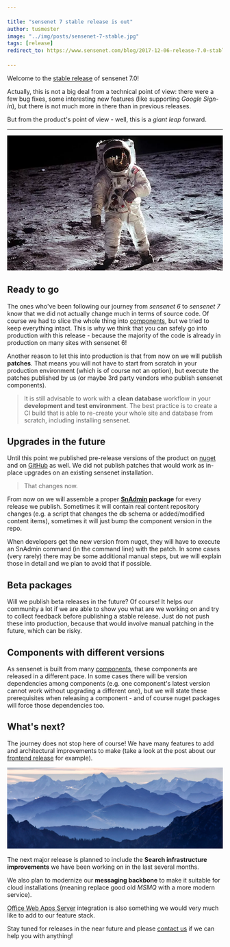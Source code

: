 ```yaml
---

title: "sensenet 7 stable release is out"
author: tusmester
image: "../img/posts/sensenet-7-stable.jpg"
tags: [release]
redirect_to: https://www.sensenet.com/blog/2017-12-06-release-7.0-stable

---
```


Welcome to the [stable release](https://github.com/SenseNet/sensenet/releases) of sensenet 7.0!

Actually, this is not a big deal from a technical point of view: there were a few bug fixes, some interesting new features (like supporting *Google Sign-in*), but there is not much more in there than in previous releases.

But from the product's point of view - well, this is a *giant leap* forward.

---

![man on the moon](/img/posts/man-on-the-moon.jpg)

## Ready to go
The ones who've been following our journey from *sensenet 6* to *sensenet 7* know that we did not actually change much in terms of source code. Of course we had to slice the whole thing into [components](https://community.sensenet.com/docs/sensenet-components/), but we tried to keep everything intact. This is why we think that you can safely go into production with this release - because the majority of the code is already in production on many sites with sensenet 6!

Another reason to let this into production is that from now on we will publish **patches**. That means you will not have to start from scratch in your production environment (which is of course not an option), but execute the patches published by us (or maybe 3rd party vendors who publish sensenet components).

> It is still advisable to work with a **clean database** workflow in your **development and test environment**. The best practice is to create a CI build that is able to re-create your whole site and database from scratch, including installing sensenet.

## Upgrades in the future
Until this point we published pre-release versions of the product on [nuget](https://www.nuget.org/packages?q=sensenet) and on [GitHub](https://github.com/SenseNet/sensenet/releases) as well. We did not publish patches that would work as in-place upgrades on an existing sensenet installation.

> That changes now.

From now on we will assemble a proper **[SnAdmin](https://github.com/SenseNet/sn-admin) package** for every release we publish. Sometimes it will contain real content repository changes (e.g. a script that changes the db schema or added/modified content items), sometimes it will just bump the component version in the repo. 

When developers get the new version from nuget, they will have to execute an SnAdmin command (in the command line) with the patch. In some cases (very rarely) there may be some additional manual steps, but we will explain those in detail and we plan to avoid that if possible.

## Beta packages
Will we publish beta releases in the future? Of course! It helps our community a lot if we are able to show you what are we working on and try to collect feedback before publishing a stable release. Just do not push these into production, because that would involve manual patching in the future, which can be risky.

## Components with different versions
As sensenet is built from many [components](https://community.sensenet.com/docs/sensenet-components/), these components are released in a different pace. In some cases there will be version dependencies among components (e.g. one component's latest version cannot work without upgrading a different one), but we will state these prerequisites when releasing a component - and of course nuget packages will force those dependencies too.

## What's next?
The journey does not stop here of course! We have many features to add and architectural improvements to make (take a look at the post about our [frontend release](/blog/2017/11/29/sn-frontend-releases-in-november) for example).

![mountains](/img/posts/blue-mountains.jpg)

The next major release is planned to include the **Search infrastructure improvements** we have been working on in the last several months.

We also plan to modernize our **messaging backbone** to make it suitable for cloud installations (meaning replace good old *MSMQ* with a more modern service).

[Office Web Apps Server](https://technet.microsoft.com/en-us/library/jj219437.aspx) integration is also something we would very much like to add to our feature stack.

Stay tuned for releases in the near future and please [contact us](https://community.sensenet.com/contact/) if we can help you with anything!